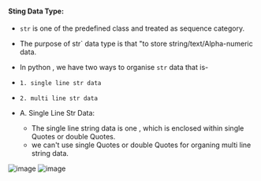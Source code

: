 #### Sting Data Type:
-   `str` is one of the predefined class and treated as sequence category.
-   The purpose of str` data type is that "to store string/text/Alpha-numeric data.
-   In python , we have two ways to organise `str` data that is-
-   `1. single line str data`
-   `2. multi line str data`



  - A. Single Line Str Data:
     - The single line string data is one , which is enclosed within single Quotes or double Quotes.
     - we can't use single Quotes or double Quotes for organing multi line string data.

![image](https://github.com/user-attachments/assets/989bdede-1aa4-4ecb-b343-948f37936cae)
![image](https://github.com/user-attachments/assets/cc6a1658-3dd2-4c68-b7e6-666e5eaccf3d)
